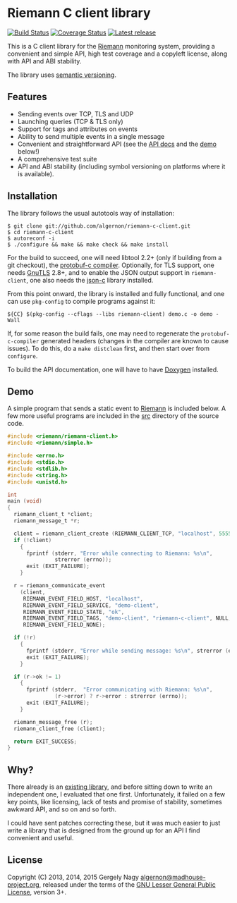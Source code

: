 Riemann C client library
========================

[![Build Status](https://img.shields.io/travis/algernon/riemann-c-client/master.svg?style=flat-square)](https://travis-ci.org/algernon/riemann-c-client)
[![Coverage Status](https://img.shields.io/coveralls/algernon/riemann-c-client.svg?style=flat-square)](https://coveralls.io/r/algernon/riemann-c-client)
[![Latest release](https://img.shields.io/github/release/algernon/riemann-c-client.svg?style=flat-square)](https://github.com/algernon/riemann-c-client/releases/latest)

This is a C client library for the [Riemann][riemann] monitoring
system, providing a convenient and simple API, high test coverage and
a copyleft license, along with API and ABI stability.

 [riemann]: http://riemann.io/

The library uses [semantic versioning][semver].

 [semver]: http://semver.org/

Features
--------

 * Sending events over TCP, TLS and UDP
 * Launching queries (TCP & TLS only)
 * Support for tags and attributes on events
 * Ability to send multiple events in a single message
 * Convenient and straightforward API (see the [API docs][api-docs]
   and the [demo](#demo) below!)
 * A comprehensive test suite
 * API and ABI stability (including symbol versioning on platforms
   where it is available).

 [api-docs]: https://algernon.github.io/riemann-c-client/

Installation
------------

The library follows the usual autotools way of installation:

    $ git clone git://github.com/algernon/riemann-c-client.git
    $ cd riemann-c-client
    $ autoreconf -i
    $ ./configure && make && make check && make install

For the build to succeed, one will need libtool 2.2+ (only if building
from a git checkout), the [protobuf-c compiler][protoc]. Optionally,
for TLS support, one needs [GnuTLS][gnutls] 2.8+, and to enable the
JSON output support in `riemann-client`, one also needs the
[json-c][json-c] library installed.

 [protoc]: http://protobuf-c.googlecode.com
 [gnutls]: http://www.gnutls.org/
 [json-c]: https://github.com/json-c/json-c/wiki

From this point onward, the library is installed and fully functional,
and one can use `pkg-config` to compile programs against it:

    ${CC} $(pkg-config --cflags --libs riemann-client) demo.c -o demo -Wall

If, for some reason the build fails, one may need to regenerate the
`protobuf-c-compiler` generated headers (changes in the compiler are
known to cause issues). To do this, do a `make distclean` first, and
then start over from `configure`.

To build the API documentation, one will have to have
[Doxygen](http://www.doxygen.org/) installed.

Demo
----

A simple program that sends a static event to [Riemann][riemann] is
included below. A few more useful programs are included in the
[src][src] directory of the source code.

 [src]: https://github.com/algernon/riemann-c-client/tree/master/src

```c
#include <riemann/riemann-client.h>
#include <riemann/simple.h>

#include <errno.h>
#include <stdio.h>
#include <stdlib.h>
#include <string.h>
#include <unistd.h>

int
main (void)
{
  riemann_client_t *client;
  riemann_message_t *r;

  client = riemann_client_create (RIEMANN_CLIENT_TCP, "localhost", 5555);
  if (!client)
    {
      fprintf (stderr, "Error while connecting to Riemann: %s\n",
               strerror (errno));
      exit (EXIT_FAILURE);
    }

  r = riemann_communicate_event
    (client,
     RIEMANN_EVENT_FIELD_HOST, "localhost",
     RIEMANN_EVENT_FIELD_SERVICE, "demo-client",
     RIEMANN_EVENT_FIELD_STATE, "ok",
     RIEMANN_EVENT_FIELD_TAGS, "demo-client", "riemann-c-client", NULL,
     RIEMANN_EVENT_FIELD_NONE);

  if (!r)
    {
      fprintf (stderr, "Error while sending message: %s\n", strerror (errno));
      exit (EXIT_FAILURE);
    }

  if (r->ok != 1)
    {
      fprintf (stderr,  "Error communicating with Riemann: %s\n",
               (r->error) ? r->error : strerror (errno));
      exit (EXIT_FAILURE);
    }

  riemann_message_free (r);
  riemann_client_free (client);

  return EXIT_SUCCESS;
}
```

Why?
----

There already is an [existing library][gkos-riemann], and before
sitting down to write an independent one, I evaluated that one first.
Unfortunately, it failed on a few key points, like licensing, lack of
tests and promise of stability, sometimes awkward API, and so on and
so forth.

 [gkos-riemann]: https://github.com/gkos/riemann-c-client

I could have sent patches correcting these, but it was much easier to
just write a library that is designed from the ground up for an API I
find convenient and useful.

License
-------

Copyright (C) 2013, 2014, 2015 Gergely Nagy <algernon@madhouse-project.org>,
released under the terms of the
[GNU Lesser General Public License][lgpl], version 3+.

 [lgpl]: http://www.gnu.org/licenses/lgpl.html
